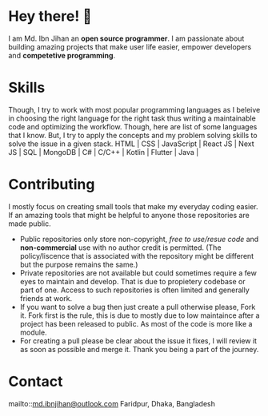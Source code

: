 # Hey there! 👋
I am Md. Ibn Jihan an <b>open source programmer</b>. I am passionate about building amazing projects that make user life easier, empower developers and <b>competetive programming</b>.

# Skills
Though, I try to work with most popular programming languages as I beleive in choosing the right language for the right task thus writing a maintainable code and optimizing the workflow. Though, here are list of some languages that I know. But, I try to apply the concepts and my problem solving skills to solve the issue in a given stack.
HTML | CSS | JavaScript | React JS | Next JS | SQL | MongoDB | C# | C/C++ | Kotlin | Flutter | Java |

# Contributing
I mostly focus on creating small tools that make my everyday coding easier. If an amazing tools that might be helpful to anyone those repositories are made public. 
- Public repositories only store non-copyright, <i>free to use/resue code</i> and <b>non-commercial</b> use with no author credit is permitted. (The policy/liscence that is associated with the repository might be different but the purpose remains the same.)
- Private repositories are not available but could sometimes require a few eyes to maintain and develop. That is due to propietery codebase or part of one. Access to such repositories is often limited and generally friends at work.
- If you want to solve a bug then just create a pull otherwise please, Fork it. Fork first is the rule, this is due to mostly due to low maintaince after a project has been released to public. As most of the code is more like a module.
- For creating a pull please be clear about the issue it fixes, I will review it as soon as possible and merge it.
Thank you being a part of the journey.

# Contact
mailto::md.ibnjihan@outlook.com
Faridpur, Dhaka, Bangladesh
